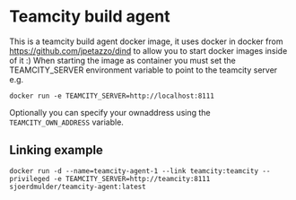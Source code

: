 Teamcity build agent
========================

This is a teamcity build agent docker image, it uses docker in docker from https://github.com/jpetazzo/dind to allow you to start docker images inside of it :)
When starting the image as container you must set the TEAMCITY_SERVER environment variable to point to the teamcity server e.g.
```
docker run -e TEAMCITY_SERVER=http://localhost:8111
```

Optionally you can specify your ownaddress using the `TEAMCITY_OWN_ADDRESS` variable.

Linking example
--------
```
docker run -d --name=teamcity-agent-1 --link teamcity:teamcity --privileged -e TEAMCITY_SERVER=http://teamcity:8111 sjoerdmulder/teamcity-agent:latest
```